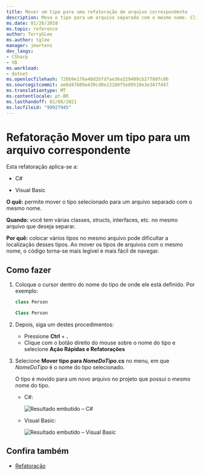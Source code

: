 ```yaml
---
title: Mover um tipo para uma refatoração de arquivo correspondente
description: Mova o tipo para um arquivo separado com o mesmo nome. Clique com o botão direito do mouse no tipo, selecione Ações Rápidas e Refatorações e selecione Mover Tipo para <TypeName>.cs.
ms.date: 01/26/2018
ms.topic: reference
author: TerryGLee
ms.author: tglee
manager: jmartens
dev_langs:
- CSharp
- VB
ms.workload:
- dotnet
ms.openlocfilehash: 728b9e176a40d2bfd7ae36a329409cb27f80fc86
ms.sourcegitcommit: ae6d47b09a439cd0e13180f5e89510e3e347fd47
ms.translationtype: MT
ms.contentlocale: pt-BR
ms.lasthandoff: 02/08/2021
ms.locfileid: "99927945"
---
```

# <a name="move-a-type-to-a-matching-file-refactoring"></a>Refatoração Mover um tipo para um arquivo correspondente

Esta refatoração aplica-se a:

- C#

- Visual Basic

**O quê:** permite mover o tipo selecionado para um arquivo separado com o mesmo nome.

**Quando:** você tem várias classes, structs, interfaces, etc. no mesmo arquivo que deseja separar.

**Por quê:** colocar vários tipos no mesmo arquivo pode dificultar a localização desses tipos. Ao mover os tipos de arquivos com o mesmo nome, o código torna-se mais legível e mais fácil de navegar.

## <a name="how-to"></a>Como fazer

1. Coloque o cursor dentro do nome do tipo de onde ele está definido. Por exemplo:

   ```csharp
   class Person
   ```

   ```vb
   Class Person
   ```

2. Depois, siga um destes procedimentos:

   - Pressione **Ctrl** + **.**
   - Clique com o botão direito do mouse sobre o nome do tipo e selecione **Ação Rápidas e Refatorações**

1. Selecione **Mover tipo para *NomeDoTipo*.cs** no menu, em que *NomeDoTipo* é o nome do tipo selecionado.

   O tipo é movido para um novo arquivo no projeto que possui o mesmo nome do tipo.

   - C#:

      ![Resultado embutido – C#](media/movetype-result-cs.png)

   - Visual Basic:

      ![Resultado embutido – Visual Basic](media/movetype-result-vb.png)

## <a name="see-also"></a>Confira também

- [Refatoração](../refactoring-in-visual-studio.md)

